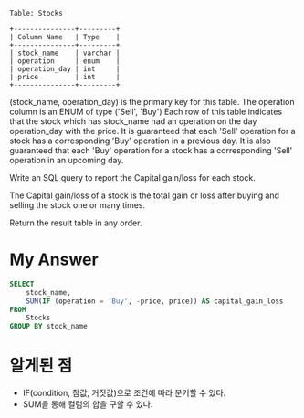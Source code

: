 ```
Table: Stocks

+---------------+---------+
| Column Name   | Type    |
+---------------+---------+
| stock_name    | varchar |
| operation     | enum    |
| operation_day | int     |
| price         | int     |
+---------------+---------+
```
(stock_name, operation_day) is the primary key for this table.
The operation column is an ENUM of type ('Sell', 'Buy')
Each row of this table indicates that the stock which has stock_name had an operation on the day operation_day with the price.
It is guaranteed that each 'Sell' operation for a stock has a corresponding 'Buy' operation in a previous day. It is also guaranteed that each 'Buy' operation for a stock has a corresponding 'Sell' operation in an upcoming day. 

Write an SQL query to report the Capital gain/loss for each stock.

The Capital gain/loss of a stock is the total gain or loss after buying and selling the stock one or many times.

Return the result table in any order.

# My Answer 
```sql
SELECT
    stock_name, 
    SUM(IF (operation = 'Buy', -price, price)) AS capital_gain_loss
FROM 
    Stocks
GROUP BY stock_name
```
# 알게된 점 
- IF(condition, 참값, 거짓값)으로 조건에 따라 분기할 수 있다. 
- SUM을 통해 컬럼의 합을 구할 수 있다. 
